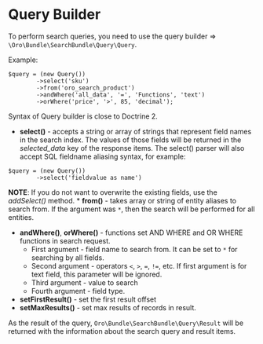 <a id="search-bundle-query-builder"></a>

# Query Builder

To perform search queries, you need to use the query builder =>
`\Oro\Bundle\SearchBundle\Query\Query`.

Example:

```none
$query = (new Query())
        ->select('sku')
        ->from('oro_search_product')
        ->andWhere('all_data', '=', 'Functions', 'text')
        ->orWhere('price', '>', 85, 'decimal');
```

Syntax of Query builder is close to Doctrine 2.

- **select()** - accepts a string or array of strings that represent
  field names in the search index. The values of those fields will be
  returned in the *selected_data* key of the response items. The
  select() parser will also accept SQL fieldname aliasing syntax, for
  example:

```none
$query = (new Query())
        ->select('fieldvalue as name')
```

**NOTE**: If you do not want to overwrite the existing fields, use the
*addSelect()* method. \* **from()** - takes array or string of entity
aliases to search from. If the argument was `*`, then the search will be
performed for all entities.

- **andWhere()**, **orWhere()** - functions set AND WHERE and OR WHERE
  functions in search request.
  - First argument - field name to search from. It can be set to `*`
    for searching by all fields.
  - Second argument - operators `<`, `>`, `=`, `!=`, etc. If
    first argument is for text field, this parameter will be ignored.
  - Third argument - value to search
  - Fourth argument - field type.
- **setFirstResult()** - set the first result offset
- **setMaxResults()** - set max results of records in result.

As the result of the query, `Oro\Bundle\SearchBundle\Query\Result` will be
returned with the information about the search query and result items.
